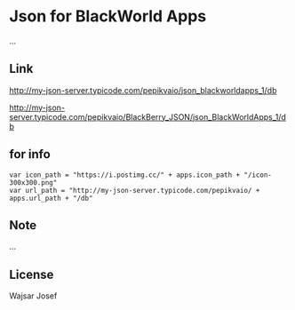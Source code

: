# Json for BlackWorld Apps
...


## Link
http://my-json-server.typicode.com/pepikvaio/json_blackworldapps_1/db

http://my-json-server.typicode.com/pepikvaio/BlackBerry_JSON/json_BlackWorldApps_1/db



## for info
```
var icon_path = "https://i.postimg.cc/" + apps.icon_path + "/icon-300x300.png"
var url_path = "http://my-json-server.typicode.com/pepikvaio/ + apps.url_path + "/db"
```


## Note
...


## License
Wajsar Josef
